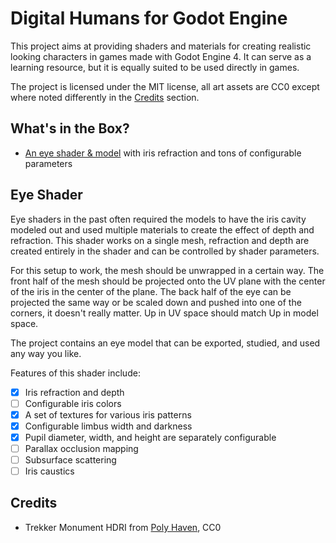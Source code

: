 # Digital Humans for Godot Engine

This project aims at providing shaders and materials for creating realistic
looking characters in games made with Godot Engine 4. It can serve as a learning
resource, but it is equally suited to be used directly in games.

The project is licensed under the MIT license, all art assets are CC0 except
where noted differently in the [Credits](#credits) section.

## What's in the Box?

- [An eye shader & model](#eye-shader) with iris refraction and tons of configurable parameters

## Eye Shader

Eye shaders in the past often required the models to have the iris cavity modeled
out and used multiple materials to create the effect of depth and refraction. This
shader works on a single mesh, refraction and depth are created entirely in the
shader and can be controlled by shader parameters.

For this setup to work, the mesh should be unwrapped in a certain way. The front
half of the mesh should be projected onto the UV plane with the center of the iris
in the center of the plane. The back half of the eye can be projected the same way
or be scaled down and pushed into one of the corners, it doesn't really matter. Up
in UV space should match Up in model space.

The project contains an eye model that can be exported, studied, and used any way
you like.

Features of this shader include:

- [X] Iris refraction and depth
- [ ] Configurable iris colors
- [X] A set of textures for various iris patterns
- [X] Configurable limbus width and darkness
- [X] Pupil diameter, width, and height are separately configurable
- [ ] Parallax occlusion mapping
- [ ] Subsurface scattering
- [ ] Iris caustics

## Credits

- Trekker Monument HDRI from [Poly Haven](https://polyhaven.com/a/trekker_monument), CC0
